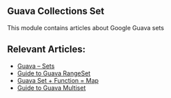 ## Guava Collections Set

This module contains articles about Google Guava sets

## Relevant Articles:

- [Guava – Sets](https://www.baeldung.com/guava-sets)
- [Guide to Guava RangeSet](https://www.baeldung.com/guava-rangeset)
- [Guava Set + Function = Map](https://www.baeldung.com/guava-set-function-map-tutorial)
- [Guide to Guava Multiset](https://www.baeldung.com/guava-multiset)
